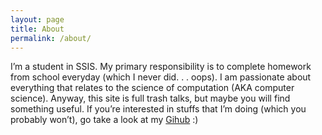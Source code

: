 ```yaml
---
layout: page
title: About
permalink: /about/
---
```


I’m a student in SSIS. My primary responsibility is to complete homework from school everyday
(which I never did. . . oops). I am passionate about everything that relates to the science of 
computation (AKA computer science). Anyway, this site is full trash talks, but maybe you 
will find something useful. If you’re interested in stuffs that I’m doing (which you probably 
won’t), go take a look at my [Gihub](https://github.com/chiayolin/) :)

